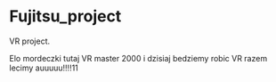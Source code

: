 # Fujitsu_project
VR project.

Elo mordeczki tutaj VR master 2000 i dzisiaj bedziemy robic VR razem lecimy auuuuu!!!!11

